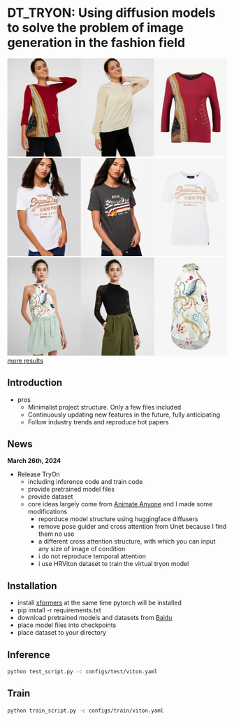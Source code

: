 # DT_TRYON: Using diffusion models to solve the problem of image generation in the fashion field

![sample1](assets/00001.jpg)
![sample1](assets/00002.jpg)
![sample1](assets/00003.jpg)
[more results](https://pan.baidu.com/s/1VQM3Ymyw92qRVs8RWrB_qg?pwd=5556)
## Introduction
- pros
  - Minimalist project structure. Only a few files included
  - Continuously updating new features in the future, fully anticipating
  - Follow industry trends and reproduce hot papers
## News
**March 26th, 2024**
- Release TryOn
  - including inference code and train code
  - provide pretrained model files
  - provide dataset
  - core ideas largely come from [Animate Anyone](https://humanaigc.github.io/animate-anyone/) and I made some modifications
    - reporduce model structure using huggingface diffusers
    - remove pose guider and cross attention from Unet because I find them no use
    - a different cross attention structure, with which you can input any size of image of condition
    - i do not reproduce temporal attention 
    - i use HRViton dataset to train the virtual tryon model


## Installation
- install [xformers](https://github.com/facebookresearch/xformers) at the same time pytorch will be installed
- pip install -r requirements.txt
- download pretrained models and datasets from [Baidu](https://pan.baidu.com/s/1VQM3Ymyw92qRVs8RWrB_qg?pwd=5556)
- place model files into checkpoints
- place dataset to your directory


## Inference
```bash
python test_script.py -c configs/test/viton.yaml
```
## Train
```bash
python train_script.py -c configs/train/viton.yaml
```